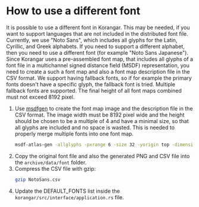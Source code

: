 # How to use a different font

It is possible to use a different font in Korangar. This may be needed, if you want to support languages that are not
included in the distributed font file. Currently, we use "Noto Sans", which includes all glyphs for the Latin, Cyrillic,
and Greek alphabets. If you need to support a different alphabet, then you need to use a different font (for example
"Noto Sans Japanese"). Since Korangar uses a pre-assembled font map, that includes all glyphs of a font file in
a multichannel signed distance field (MSDF) representation, you need to create a such a font map and also a font map
description file in the CSV format. We support having fallback fonts, so if for example the primary fonts doesn't have
a specific glyph, the fallback font is tried. Multiple fallback fonts are supported. The final height of all font maps
combined must not exceed 8192 pixel.

1. Use [msdfgen](https://github.com/Chlumsky/msdfgen) to create the font map image and the description file in the
   CSV format. The image width must be 8192 pixel wide and the height should be chosen to be a multiple of 4 and have a
   minimal size, so that all glyphs are included and no space is wasted. This is needed to properly merge multiple fonts
   into one font map.
   ```sh
   msdf-atlas-gen -allglyphs -pxrange 6 -size 32 -yorigin top -dimensions 8192 4096 -type msdf -format png -font NotoSans.ttf -csv NotoSans.csv -imageout NotoSans.png
   ```
2. Copy the original font file and also the generated PNG and CSV file into the `archive/data/font` folder.
3. Compress the CSV file with gzip:
   ```sh
   gzip NotoSans.csv
   ```
4. Update the DEFAULT_FONTS list inside the `korangar/src/interface/application.rs` file.
